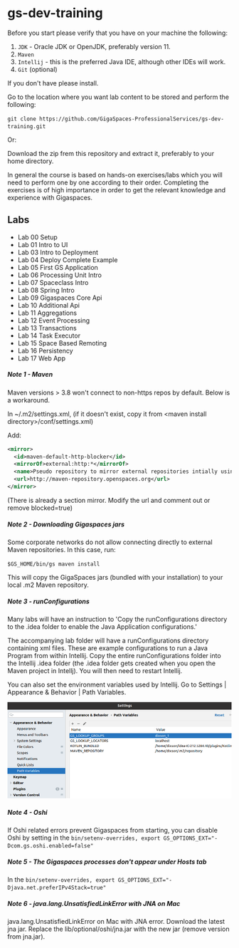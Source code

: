 # gs-dev-training

Before you start please verify that you have on your machine the following:

1. `JDK` - Oracle JDK or OpenJDK, preferably version 11.
1. `Maven`
1. `Intellij` - this is the preferred Java IDE, although other IDEs will work.
1. `Git` (optional)

If you don't have please install.

Go to the location where you want lab content to be stored and perform the following:

`git clone https://github.com/GigaSpaces-ProfessionalServices/gs-dev-training.git`

Or:

Download the zip frem this repository and extract it, preferably to your home directory.

In general the course is based on hands-on exercises/labs which you will need to perform one by one according to their order. Completing the exercises is of high importance in order to get the relevant knowledge and experience with Gigaspaces.
 
## Labs

 * Lab 00 Setup
 * Lab 01 Intro to UI
 * Lab 03 Intro to Deployment
 * Lab 04 Deploy Complete Example
 * Lab 05 First GS Application
 * Lab 06 Processing Unit Intro
 * Lab 07 Spaceclass Intro
 * Lab 08 Spring Intro
 * Lab 09 Gigaspaces Core Api
 * Lab 10 Additional Api
 * Lab 11 Aggregations
 * Lab 12 Event Processing
 * Lab 13 Transactions
 * Lab 14 Task Executor
 * Lab 15 Space Based Remoting
 * Lab 16 Persistency
 * Lab 17 Web App

##### Note 1 - Maven

Maven versions &gt; 3.8 won't connect to non-https repos by default. Below is a workaround.

In ~/.m2/settings.xml, (if it doesn't exist, copy it from &lt;maven install directory&gt;/conf/settings.xml)

Add:
```xml
<mirror>
  <id>maven-default-http-blocker</id>
  <mirrorOf>external:http:*</mirrorOf>
  <name>Pseudo repository to mirror external repositories intially using HTTP.</name>
  <url>http://maven-repository.openspaces.org</url>
</mirror>
```
(There is already a section mirror. Modify the url and comment out or remove blocked=true)

##### Note 2 - Downloading Gigaspaces jars

Some corporate networks do not allow connecting directly to external Maven repositories. In this case, run:

`$GS_HOME/bin/gs maven install`

This will copy the GigaSpaces jars (bundled with your installation) to your local .m2 Maven repository.

##### Note 3 - runConfigurations

Many labs will have an instruction to 'Copy the runConfigurations directory to the .idea folder to enable the Java Application configurations.'

The accompanying lab folder will have a runConfigurations directory containing xml files. These are example configurations to run a Java Program from within Intellij. Copy the entire runConfigurations folder into the Intellij .idea folder (the .idea folder gets created when you open the Maven project in Intellj). You will then need to restart Intellij.

You can also set the environment variables used by Intellij. Go to Settings | Appearance & Behavior | Path Variables.

![Intellij environment variables](./Pictures/Picture1.png)

##### Note 4 - Oshi
If Oshi related errors prevent Gigaspaces from starting, you can disable Oshi by setting in the `bin/setenv-overrides, export GS_OPTIONS_EXT="-Dcom.gs.oshi.enabled=false"`

##### Note 5 - The Gigaspaces processes don't appear under Hosts tab
In the `bin/setenv-overrides, export GS_OPTIONS_EXT="-Djava.net.preferIPv4Stack=true"`

##### Note 6 - java.lang.UnsatisfiedLinkError with JNA on Mac
java.lang.UnsatisfiedLinkError on Mac with JNA error. Download the latest jna jar. Replace the lib/optional/oshi/jna.jar with the new jar (remove version from jna.jar).
